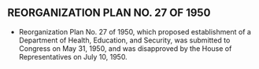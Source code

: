 ## **REORGANIZATION PLAN NO. 27 OF 1950**
* Reorganization Plan No. 27 of 1950, which proposed establishment of a Department of Health, Education, and Security, was submitted to Congress on May 31, 1950, and was disapproved by the House of Representatives on July 10, 1950.